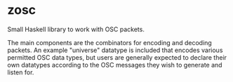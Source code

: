 zosc
==========


Small Haskell library to work with OSC packets.

The main components are the combinators for encoding and 
decoding packets. An example "universe" datatype is included
that encodes various permitted OSC data types, but users are
generally expected to declare their own datatypes according 
to the OSC messages they wish to generate and listen for.



